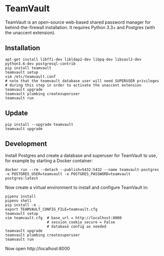 # TeamVault

TeamVault is an open-source web-based shared password manager for behind-the-firewall installation. It requires Python 3.3+ and Postgres (with the unaccent extension).

## Installation

	apt-get install libffi-dev libldap2-dev libpq-dev libsasl2-dev python3.6-dev postgresql-contrib
	pip install teamvault
	teamvault setup
	vim /etc/teamvault.conf
	# note that the teamvault database user will need SUPERUSER privileges
	# during this step in order to activate the unaccent extension
	teamvault upgrade
	teamvault plumbing createsuperuser
	teamvault run

## Update

	pip install --upgrade teamvault
	teamvault upgrade

## Development

Install Postgres and create a database and superuser for TeamVault to use, for example by starting a Docker container:

	docker run --rm --detach --publish=5432:5432 --name teamvault-postgres -e POSTGRES_USER=teamvault -e POSTGRES_PASSWORD=teamvault postgres:latest

Now create a virtual environment to install and configure TeamVault in:

	pipenv install
	pipenv shell
	pip install -e .
	export TEAMVAULT_CONFIG_FILE=teamvault.cfg
	teamvault setup
	vim teamvault.cfg  # base_url = http://localhost:8000
	                   # session_cookie_secure = False
	                   # database config as needed
	teamvault upgrade
	teamvault plumbing createsuperuser
	teamvault run

Now open http://localhost:8000

